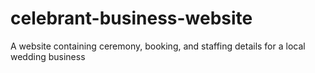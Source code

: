 # celebrant-business-website
A website containing ceremony, booking, and staffing details for a local wedding business

